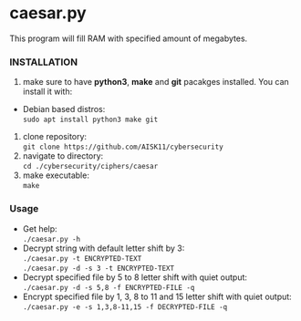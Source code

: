 # caesar.py
This program will fill RAM with specified amount of megabytes.

### INSTALLATION
1. make sure to have **python3**, **make** and **git** pacakges installed. You can install it with:
* Debian based distros:\
`sudo apt install python3 make git`
1. clone repository:\
`git clone https://github.com/AISK11/cybersecurity`
1. navigate to directory:\
`cd ./cybersecurity/ciphers/caesar`
1. make executable:\
`make`

### Usage
* Get help:\
`./caesar.py -h`
* Decrypt string with default letter shift by 3:\
`./caesar.py -t ENCRYPTED-TEXT`\
`./caesar.py -d -s 3 -t ENCRYPTED-TEXT`
* Decrypt specified file by 5 to 8 letter shift with quiet output:\
`./caesar.py -d -s 5,8 -f ENCRYPTED-FILE -q`
* Encrypt specified file by 1, 3, 8 to 11 and 15 letter shift with quiet output:\
`./caesar.py -e -s 1,3,8-11,15 -f DECRYPTED-FILE -q`
